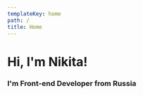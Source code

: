 ```yaml
---
templateKey: home
path: /
title: Home
---
```

# <span>Hi, I'm Nikita!</span>
### <span>I'm Front-end Developer from Russia</span>
